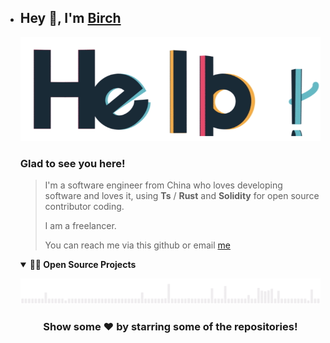 - ## Hey 👋, I'm [Birch](https://github.com/birchrust)


  ![](gifs/hello.gif)


  ### Glad to see you here! &nbsp;

  > I'm a software engineer from China who loves developing software and loves it, using **Ts** / **Rust** and **Solidity** for open source contributor coding.
  >
  > I am a freelancer.
  >
  > You can reach me via this github or email [me](pickboa@gmail.com)


  <details open>
    <summary><b>🧑‍🚀 Open Source Projects</b></summary>

  ![](gifs/bars.gif)

  <div align="center">

  ### Show some ❤️ by starring some of the repositories!

  </div>

